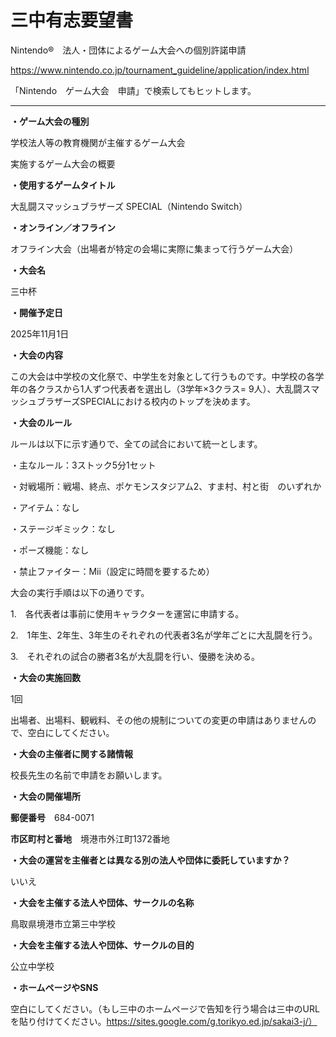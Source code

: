 # 三中有志要望書

Nintendo®　法人・団体によるゲーム大会への個別許諾申請

https://www.nintendo.co.jp/tournament_guideline/application/index.html

「Nintendo　ゲーム大会　申請」で検索してもヒットします。

---


**・ゲーム大会の種別**

学校法人等の教育機関が主催するゲーム大会

実施するゲーム大会の概要

**・使用するゲームタイトル**

大乱闘スマッシュブラザーズ SPECIAL（Nintendo Switch）

**・オンライン／オフライン**

オフライン大会（出場者が特定の会場に実際に集まって行うゲーム大会）

**・大会名**

三中杯

**・開催予定日**

2025年11月1日

**・大会の内容**

この大会は中学校の文化祭で、中学生を対象として行うものです。中学校の各学年の各クラスから1人ずつ代表者を選出し（3学年×3クラス= 9人）、大乱闘スマッシュブラザーズSPECIALにおける校内のトップを決めます。

**・大会のルール**

ルールは以下に示す通りで、全ての試合において統一とします。

・主なルール：3ストック5分1セット

・対戦場所：戦場、終点、ポケモンスタジアム2、すま村、村と街　のいずれか

・アイテム：なし

・ステージギミック：なし

・ポーズ機能：なし

・禁止ファイター：Mii（設定に時間を要するため）

大会の実行手順は以下の通りです。

1.　各代表者は事前に使用キャラクターを運営に申請する。

2.　1年生、2年生、3年生のそれぞれの代表者3名が学年ごとに大乱闘を行う。

3.　それぞれの試合の勝者3名が大乱闘を行い、優勝を決める。

**・大会の実施回数**

1回

出場者、出場料、観戦料、その他の規制についての変更の申請はありませんので、空白にしてください。

**・大会の主催者に関する諸情報**

校長先生の名前で申請をお願いします。

**・大会の開催場所**

**郵便番号**　684-0071

**市区町村と番地**　境港市外江町1372番地

**・大会の運営を主催者とは異なる別の法人や団体に委託していますか？**

いいえ

**・大会を主催する法人や団体、サークルの名称**

鳥取県境港市立第三中学校

**・大会を主催する法人や団体、サークルの目的**

公立中学校

**・ホームページやSNS**

空白にしてください。（もし三中のホームページで告知を行う場合は三中のURLを貼り付けてください。https://sites.google.com/g.torikyo.ed.jp/sakai3-j/）
